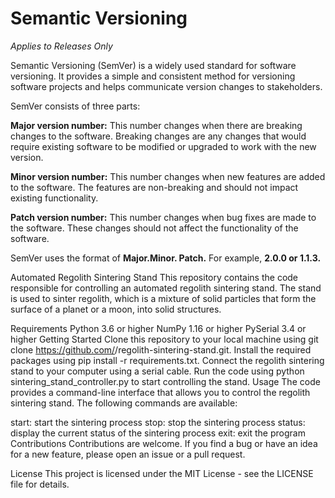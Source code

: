 Semantic Versioning
===================
_Applies to Releases Only_

Semantic Versioning (SemVer) is a widely used standard for software versioning. It provides a simple and consistent method for versioning software projects and helps communicate version changes to stakeholders.

SemVer consists of three parts:

**Major version number:** This number changes when there are breaking changes to the software. Breaking changes are any changes that would require existing software to be modified or upgraded to work with the new version.

**Minor version number:** This number changes when new features are added to the software. The features are non-breaking and should not impact existing functionality.

**Patch version number:** This number changes when bug fixes are made to the software. These changes should not affect the functionality of the software.

SemVer uses the format of **Major.Minor. Patch.** For example, **2.0.0 or 1.1.3.**



Automated Regolith Sintering Stand
This repository contains the code responsible for controlling an automated regolith sintering stand. The stand is used to sinter regolith, which is a mixture of solid particles that form the surface of a planet or a moon, into solid structures.

Requirements
Python 3.6 or higher
NumPy 1.16 or higher
PySerial 3.4 or higher
Getting Started
Clone this repository to your local machine using git clone https://github.com/<username>/regolith-sintering-stand.git.
Install the required packages using pip install -r requirements.txt.
Connect the regolith sintering stand to your computer using a serial cable.
Run the code using python sintering_stand_controller.py to start controlling the stand.
Usage
The code provides a command-line interface that allows you to control the regolith sintering stand. The following commands are available:

start: start the sintering process
stop: stop the sintering process
status: display the current status of the sintering process
exit: exit the program
Contributions
Contributions are welcome. If you find a bug or have an idea for a new feature, please open an issue or a pull request.

License
This project is licensed under the MIT License - see the LICENSE file for details.
